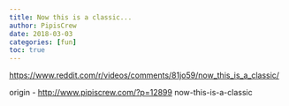 ```yaml
---
title: Now this is a classic...
author: PipisCrew
date: 2018-03-03
categories: [fun]
toc: true
---
```


https://www.reddit.com/r/videos/comments/81jo59/now_this_is_a_classic/

origin - http://www.pipiscrew.com/?p=12899 now-this-is-a-classic